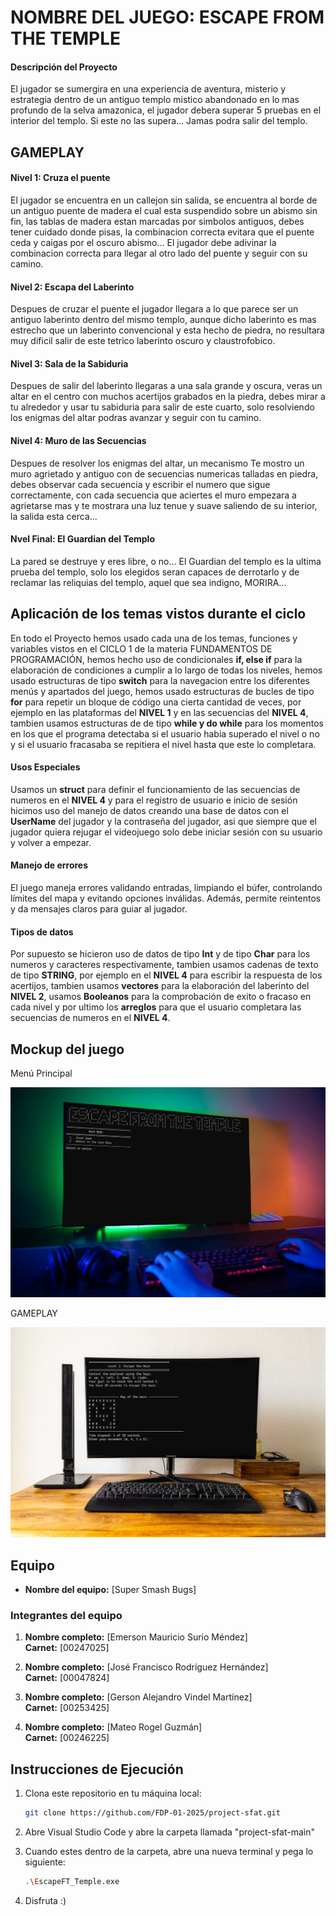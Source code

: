 # NOMBRE DEL JUEGO: ESCAPE FROM THE TEMPLE

#### Descripción del Proyecto

El jugador se sumergira en una experiencia de aventura, misterio y estrategia dentro de un antiguo templo mistico abandonado en lo mas profundo de la selva amazonica, el jugador debera superar 5 pruebas en el interior del templo. Si este no las supera... Jamas podra salir del templo.

## GAMEPLAY

#### Nivel 1: Cruza el puente
El jugador se encuentra en un callejon sin salida, se encuentra al borde de un antiguo puente de madera el cual esta suspendido sobre un abismo sin fin, las tablas de madera estan marcadas por simbolos antiguos, debes tener cuidado donde pisas, la combinacion correcta evitara que el puente ceda y caigas por el oscuro abismo... El jugador debe adivinar la combinacion correcta para llegar al otro lado del puente y seguir con su camino.

#### Nivel 2: Escapa del Laberinto
Despues de cruzar el puente el jugador llegara a lo que parece ser un antiguo laberinto dentro del mismo templo, aunque dicho laberinto es mas estrecho que un laberinto convencional y esta hecho de piedra, no resultara muy dificil salir de este tetrico laberinto oscuro y claustrofobico.

#### Nivel 3: Sala de la Sabiduria
Despues de salir del laberinto llegaras a una sala grande y oscura, veras un altar en el centro con muchos acertijos grabados en la piedra, debes mirar a tu alrededor y usar tu sabiduria para salir de este cuarto, solo resolviendo los enigmas del altar podras avanzar y seguir con tu camino.

#### Nivel 4: Muro de las Secuencias
Despues de resolver los enigmas del altar, un mecanismo Te mostro un muro agrietado y antiguo con de secuencias numericas talladas en piedra, debes observar cada secuencia y escribir el numero que sigue correctamente, con cada secuencia que aciertes el muro empezara a agrietarse mas y te mostrara una luz tenue y suave saliendo de su interior, la salida esta cerca...

#### Nvel Final: El Guardian del Templo
La pared se destruye y eres libre, o no...
El Guardian del templo es la ultima prueba del templo, solo los elegidos seran capaces de derrotarlo y de reclamar las reliquias del templo, aquel que sea indigno, MORIRA...



## Aplicación de los temas vistos durante el ciclo

En todo el Proyecto hemos usado cada una de los temas, funciones y variables vistos en el CICLO 1 de la materia FUNDAMENTOS DE PROGRAMACIÓN, hemos hecho uso de condicionales **if, else if** para la elaboración de condiciones a cumplir a lo largo de todas los niveles, hemos usado estructuras de tipo **switch** para la navegacion entre los diferentes menús y apartados del juego, hemos usado estructuras de bucles de tipo **for** para repetir un bloque de código una cierta cantidad de veces, por ejemplo en las plataformas del **NIVEL 1** y en las secuencias del **NIVEL 4**, tambien usamos estructuras de de tipo **while y do while** para los momentos en los que el programa detectaba si el usuario habia superado el nivel o no y si el usuario fracasaba se repitiera el nivel hasta que este lo completara. 

#### Usos Especiales

Usamos un **struct** para definir el funcionamiento de las secuencias de numeros en el **NIVEL 4** y para el registro de usuario e inicio de sesión hicimos uso del manejo de datos creando una base de datos con el **UserName** del jugador y la contraseña del jugador, asi que siempre que el jugador quiera rejugar el videojuego solo debe iniciar sesión con su usuario y volver a empezar.

#### Manejo de errores

El juego maneja errores validando entradas, limpiando el búfer, controlando límites del mapa y evitando opciones inválidas. Además, permite reintentos y da mensajes claros para guiar al jugador.

#### Tipos de datos

Por supuesto se hicieron uso de datos de tipo **Int** y de tipo **Char** para los numeros y caracteres respectivamente, tambien usamos cadenas de texto de tipo **STRING**, por ejemplo en el **NIVEL 4** para escribir la respuesta de los acertijos, tambien usamos **vectores** para la elaboración del laberinto del **NIVEL 2**, usamos **Booleanos** para la comprobación de exito o fracaso en cada nivel y por ultimo los **arreglos** para que el usuario completara las secuencias de numeros en el **NIVEL 4**.







## Mockup del juego
Menú Principal

![Image Alt](https://github.com/FDP-01-2025/project-sfat/blob/b1ac8e722d2152dc35be069ccaa700df5da25318/IMG/mainMenuIMAGE.jpg)

GAMEPLAY

![Image Alt](https://github.com/FDP-01-2025/project-sfat/blob/6d8c5f0047bae987ff897cfe59d47519c7eee866/IMG/level2IMAGE.jpg)


## Equipo

- **Nombre del equipo:** [Super Smash Bugs]

### Integrantes del equipo

1. **Nombre completo:** [Emerson Mauricio Surio Méndez]  
   **Carnet:** [00247025]

2. **Nombre completo:** [José Francisco Rodríguez Hernández]  
   **Carnet:** [00047824]

3. **Nombre completo:** [Gerson Alejandro Vindel Martínez]  
   **Carnet:** [00253425]

4. **Nombre completo:** [Mateo Rogel Guzmán]  
   **Carnet:** [00246225]
   
   

## Instrucciones de Ejecución

1. Clona este repositorio en tu máquina local:
   ```bash
   git clone https://github.com/FDP-01-2025/project-sfat.git

2. Abre Visual Studio Code y abre la carpeta llamada "project-sfat-main"
   
3. Cuando estes dentro de la carpeta, abre una nueva terminal y pega lo siguiente:
   ```bash
   .\EscapeFT_Temple.exe

4. Disfruta :)

